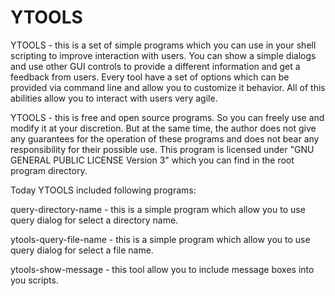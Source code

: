 # YTOOLS

YTOOLS - this is a set of simple programs which you can use in your shell scripting to improve interaction with users.
You can show a simple dialogs and use other GUI controls to provide a different information and get a feedback from users.
Every tool have a set of options which can be provided via command line and allow you to customize it behavior.
All of this abilities allow you to interact with users very agile.

YTOOLS - this is free and open source programs.
So you can freely use and modify it at your discretion.
But at the same time, the author does not give any guarantees for the operation of these programs and does not bear any responsibility for their possible use.
This program is licensed under "GNU GENERAL PUBLIC LICENSE Version 3" which you can find in the root program directory.

Today YTOOLS included following programs:

query-directory-name - this is a simple program which allow you to use query dialog for select a directory name.

ytools-query-file-name - this is a simple program which allow you to use query dialog for select a file name.

ytools-show-message - this tool allow you to include message boxes into you scripts.
